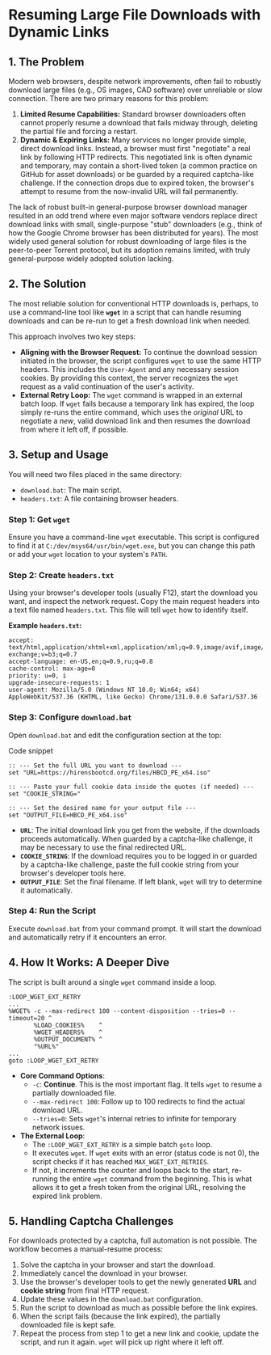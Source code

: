 # Resuming Large File Downloads with Dynamic Links

## 1. The Problem

Modern web browsers, despite network improvements, often fail to robustly download large files (e.g., OS images, CAD software) over unreliable or slow connection. There are two primary reasons for this problem:

1. **Limited Resume Capabilities:** Standard browser downloaders often cannot properly resume a download that fails midway through, deleting the partial file and forcing a restart.
2. **Dynamic & Expiring Links:** Many services no longer provide simple, direct download links. Instead, a browser must first "negotiate" a real link by following HTTP redirects. This negotiated link is often dynamic and temporary, may contain a short-lived token (a common practice on GitHub for asset downloads) or be guarded by a required captcha-like challenge. If the connection drops due to expired token, the browser's attempt to resume from the now-invalid URL will fail permanently.

The lack of robust built-in general-purpose browser download manager resulted in an odd trend where even major software vendors replace direct download links with small, single-purpose "stub" downloaders (e.g., think of how the Google Chrome browser has been distributed for years). The most widely used general solution for robust downloading of large files is the peer-to-peer Torrent protocol, but its adoption remains limited, with truly general-purpose widely adopted solution lacking.

## 2. The Solution

The most reliable solution for conventional HTTP downloads is, perhaps, to use a command-line tool like **`wget`** in a script that can handle resuming downloads and can be re-run to get a fresh download link when needed.

This approach involves two key steps:

- **Aligning with the Browser Request:** To continue the download session initiated in the browser, the script configures `wget` to use the same HTTP headers. This includes the `User-Agent` and any necessary session cookies. By providing this context, the server recognizes the `wget` request as a valid continuation of the user's activity.
- **External Retry Loop:** The `wget` command is wrapped in an external batch loop. If `wget` fails because a temporary link has expired, the loop simply re-runs the entire command, which uses the _original_ URL to negotiate a _new_, valid download link and then resumes the download from where it left off, if possible.

## 3. Setup and Usage

You will need two files placed in the same directory:

- `download.bat`: The main script.
- `headers.txt`: A file containing browser headers.

### Step 1: Get `wget`

Ensure you have a command-line `wget` executable. This script is configured to find it at `C:/dev/msys64/usr/bin/wget.exe`, but you can change this path or add your `wget` location to your system's `PATH`.

### Step 2: Create `headers.txt`

Using your browser's developer tools (usually F12), start the download you want, and inspect the network request. Copy the main request headers into a text file named `headers.txt`. This file will tell `wget` how to identify itself.

**Example `headers.txt`:**

```
accept: text/html,application/xhtml+xml,application/xml;q=0.9,image/avif,image/webp,image/apng,*/*;q=0.8,application/signed-exchange;v=b3;q=0.7
accept-language: en-US,en;q=0.9,ru;q=0.8
cache-control: max-age=0
priority: u=0, i
upgrade-insecure-requests: 1
user-agent: Mozilla/5.0 (Windows NT 10.0; Win64; x64) AppleWebKit/537.36 (KHTML, like Gecko) Chrome/131.0.0.0 Safari/537.36
```

### Step 3: Configure `download.bat`

Open `download.bat` and edit the configuration section at the top:

Code snippet

```
:: --- Set the full URL you want to download ---
set "URL=https://hirensbootcd.org/files/HBCD_PE_x64.iso"

:: --- Paste your full cookie data inside the quotes (if needed) ---
set "COOKIE_STRING="

:: --- Set the desired name for your output file ---
set "OUTPUT_FILE=HBCD_PE_x64.iso"
```

- **`URL`**: The initial download link you get from the website, if the downloads proceeds automatically. When guarded by a captcha-like challenge, it may be necessary to use the final redirected URL.
- **`COOKIE_STRING`**: If the download requires you to be logged in or guarded by a captcha-like challenge, paste the full cookie string from your browser's developer tools here.    
- **`OUTPUT_FILE`**: Set the final filename. If left blank, `wget` will try to determine it automatically.

### Step 4: Run the Script

Execute `download.bat` from your command prompt. It will start the download and automatically retry if it encounters an error.

## 4. How It Works: A Deeper Dive

The script is built around a single `wget` command inside a loop.

```batch
:LOOP_WGET_EXT_RETRY
...
%WGET% -c --max-redirect 100 --content-disposition --tries=0 --timeout=20 ^
       %LOAD_COOKIES%    ^
       %WGET_HEADERS%    ^
       %OUTPUT_DOCUMENT% ^
       "%URL%"
...
goto :LOOP_WGET_EXT_RETRY
```

- **Core Command Options**:
    - `-c`: **Continue**. This is the most important flag. It tells `wget` to resume a partially downloaded file.
    - `--max-redirect 100`: Follow up to 100 redirects to find the actual download URL.
    - `--tries=0`: Sets `wget`'s internal retries to infinite for temporary network issues.
- **The External Loop**:
    - The `:LOOP_WGET_EXT_RETRY` is a simple batch `goto` loop.
    - It executes `wget`. If `wget` exits with an error (status code is not 0), the script checks if it has reached `MAX_WGET_EXT_RETRIES`.
    - If not, it increments the counter and loops back to the start, re-running the entire `wget` command from the beginning. This is what allows it to get a fresh token from the original URL, resolving the expired link problem.

## 5. Handling Captcha Challenges

For downloads protected by a captcha, full automation is not possible. The workflow becomes a manual-resume process:
1. Solve the captcha in your browser and start the download.
2. Immediately cancel the download in your browser.
3. Use the browser's developer tools to get the newly generated **URL** and **cookie string** from final HTTP request.
4. Update these values in the `download.bat` configuration.
5. Run the script to download as much as possible before the link expires.
6. When the script fails (because the link expired), the partially downloaded file is kept safe.
7. Repeat the process from step 1 to get a new link and cookie, update the script, and run it again. `wget` will pick up right where it left off.